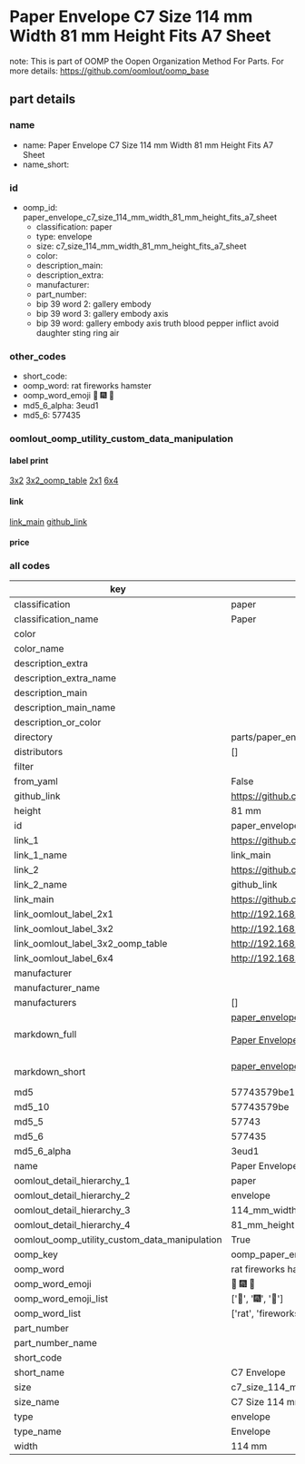 # Paper Envelope C7 Size 114 mm Width 81 mm Height Fits A7 Sheet  

note: This is part of OOMP the Oopen Organization Method For Parts. For more details: https://github.com/oomlout/oomp_base

##  part details





### name
* name: Paper Envelope C7 Size 114 mm Width 81 mm Height Fits A7 Sheet
* name_short: 
### id
* oomp_id: paper_envelope_c7_size_114_mm_width_81_mm_height_fits_a7_sheet
  * classification: paper
  * type: envelope
  * size: c7_size_114_mm_width_81_mm_height_fits_a7_sheet
  * color: 
  * description_main: 
  * description_extra: 
  * manufacturer: 
  * part_number: 
  * bip 39 word 2: gallery embody
  * bip 39 word 3: gallery embody axis
  * bip 39 word: gallery embody axis truth blood pepper inflict avoid daughter sting ring air

### other_codes
* short_code: 
* oomp_word: rat fireworks hamster
* oomp_word_emoji :rat: :fireworks: :hamster:
* md5_6_alpha: 3eud1
* md5_6: 577435






### oomlout_oomp_utility_custom_data_manipulation
#### label print
[3x2](http://192.168.1.245:1112/?label=oomp%203eud1)
[3x2_oomp_table](http://192.168.1.107:1112/?label=oomp%203eud1)
[2x1](http://192.168.1.242:1112/?label=oomp%203eud1)
[6x4](http://192.168.1.55:1112/?label=oomp%203eud1)    

#### link

[link_main](https://github.com/oomlout/oomlout_oomp_current_version_messy/tree/main/parts/paper_envelope_c7_size_114_mm_width_81_mm_height_fits_a7_sheet) [github_link](https://github.com/oomlout/oomlout_oomp_part_src/tree/main/parts/paper_envelope_c7_size_114_mm_width_81_mm_height_fits_a7_sheet)                             

#### price







### all codes 
| key | value |  
| --- | --- |  
| classification | paper |  
| classification_name | Paper |  
| color |  |  
| color_name |  |  
| description_extra |  |  
| description_extra_name |  |  
| description_main |  |  
| description_main_name |  |  
| description_or_color |   |  
| directory | parts/paper_envelope_c7_size_114_mm_width_81_mm_height_fits_a7_sheet |  
| distributors | [] |  
| filter |  |  
| from_yaml | False |  
| github_link | https://github.com/oomlout/oomlout_oomp_part_src/tree/main/parts/paper_envelope_c7_size_114_mm_width_81_mm_height_fits_a7_sheet |  
| height | 81 mm |  
| id | paper_envelope_c7_size_114_mm_width_81_mm_height_fits_a7_sheet |  
| link_1 | https://github.com/oomlout/oomlout_oomp_current_version_messy/tree/main/parts/paper_envelope_c7_size_114_mm_width_81_mm_height_fits_a7_sheet |  
| link_1_name | link_main |  
| link_2 | https://github.com/oomlout/oomlout_oomp_part_src/tree/main/parts/paper_envelope_c7_size_114_mm_width_81_mm_height_fits_a7_sheet |  
| link_2_name | github_link |  
| link_main | https://github.com/oomlout/oomlout_oomp_current_version_messy/tree/main/parts/paper_envelope_c7_size_114_mm_width_81_mm_height_fits_a7_sheet |  
| link_oomlout_label_2x1 | http://192.168.1.242:1112/?label=oomp%203eud1 |  
| link_oomlout_label_3x2 | http://192.168.1.245:1112/?label=oomp%203eud1 |  
| link_oomlout_label_3x2_oomp_table | http://192.168.1.107:1112/?label=oomp%203eud1 |  
| link_oomlout_label_6x4 | http://192.168.1.55:1112/?label=oomp%203eud1 |  
| manufacturer |  |  
| manufacturer_name |  |  
| manufacturers | [] |  
| markdown_full | [paper_envelope_c7_size_114_mm_width_81_mm_height_fits_a7_sheet](https://github.com/oomlout/oomlout_oomp_current_version_messy/tree/main/parts/paper_envelope_c7_size_114_mm_width_81_mm_height_fits_a7_sheet)<br>[](https://github.com/oomlout/oomlout_oomp_current_version_messy/tree/main/parts/paper_envelope_c7_size_114_mm_width_81_mm_height_fits_a7_sheet)<br>[Paper Envelope C7 Size 114 Mm Width 81 Mm Height Fits A7 Sheet](https://github.com/oomlout/oomlout_oomp_current_version_messy/tree/main/parts/paper_envelope_c7_size_114_mm_width_81_mm_height_fits_a7_sheet)<br><br> |  
| markdown_short | [paper_envelope_c7_size_114_mm_width_81_mm_height_fits_a7_sheet](https://github.com/oomlout/oomlout_oomp_current_version_messy/tree/main/parts/paper_envelope_c7_size_114_mm_width_81_mm_height_fits_a7_sheet)<br><br> |  
| md5 | 57743579be100e6e8b8bfe9c21d21af8 |  
| md5_10 | 57743579be |  
| md5_5 | 57743 |  
| md5_6 | 577435 |  
| md5_6_alpha | 3eud1 |  
| name | Paper Envelope C7 Size 114 mm Width 81 mm Height Fits A7 Sheet |  
| oomlout_detail_hierarchy_1 | paper |  
| oomlout_detail_hierarchy_2 | envelope |  
| oomlout_detail_hierarchy_3 | 114_mm_width |  
| oomlout_detail_hierarchy_4 | 81_mm_height |  
| oomlout_oomp_utility_custom_data_manipulation | True |  
| oomp_key | oomp_paper_envelope_c7_size_114_mm_width_81_mm_height_fits_a7_sheet |  
| oomp_word | rat fireworks hamster |  
| oomp_word_emoji | :rat: :fireworks: :hamster: |  
| oomp_word_emoji_list | [':rat:', ':fireworks:', ':hamster:'] |  
| oomp_word_list | ['rat', 'fireworks', 'hamster'] |  
| part_number |  |  
| part_number_name |  |  
| short_code |  |  
| short_name | C7 Envelope |  
| size | c7_size_114_mm_width_81_mm_height_fits_a7_sheet |  
| size_name | C7 Size 114 mm Width 81 mm Height Fits A7 Sheet |  
| type | envelope |  
| type_name | Envelope |  
| width | 114 mm |  

